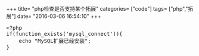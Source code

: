 +++
title= "php检查是否支持某个拓展"
categories= ["code"]
tags= ["php","拓展"]
date= "2016-03-06 16:54:10"
+++

<pre id="J_CodeLang" class="code-head">&lt;?php
if(function_exists('mysql_connect')){
    echo "MySQL扩展已经安装";
}</pre>
